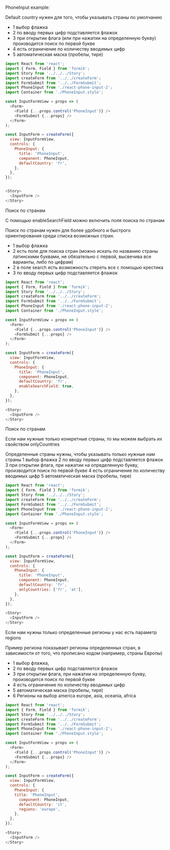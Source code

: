 PhoneInput example:

Default country нужен для того, чтобы указывать страны по умолчанию
-  1 выбор флажка
-  2 по вводу первых цифр подставляется флажок
-  3 при открытии флага (или при нажатии на определенную букву) производится поиск по первой букве
-  4 есть ограничение по количеству вводимых цифр
-  5 автоматическая маска (пробелы, тире)

```js
import React from 'react';
import { Form, Field } from 'formik';
import Story from '../../../Story';
import createForm from '../../createForm';
import FormSubmit from '../../FormSubmit';
import PhoneInput from './react-phone-input-2';
import Container from './PhoneInput.style';

const InputFormView = props => (
  <Form>
    <Field {...props.control('PhoneInput')} />
    <FormSubmit {...props} />
  </Form>
);

const InputForm = createForm({
  view: InputFormView,
  controls: {
    PhoneInput: {
      title: 'PhoneInput',
      component: PhoneInput,
      defaultCountry: 'fr',
    },
  },
});


<Story>
  <InputForm />
</Story>
 ```

Поиск по странам

С помощью enableSearchField можно включить поля поиска по странам

Поиск по странам нужен для более удобного и быстрого ориентирования среди списка возможных стран.
-  1 выбор флажка
-  2 есть поле для поиска стран (можно искать по названию страны латинскими буквами, не обязательно с первой, высвечива все варианты, либо по цифрам)
-  2 в поле search есть возможность стереть все с помощью крестика
-  3 по вводу первых цифр подставляется флажок
```js
import React from 'react';
import { Form, Field } from 'formik';
import Story from '../../../Story';
import createForm from '../../createForm';
import FormSubmit from '../../FormSubmit';
import PhoneInput from './react-phone-input-2';
import Container from './PhoneInput.style';

const InputFormView = props => (
  <Form>
    <Field {...props.control('PhoneInput')} />
    <FormSubmit {...props} />
  </Form>
);

const InputForm = createForm({
  view: InputFormView,
  controls: {
    PhoneInput: {
      title: 'PhoneInput',
      component: PhoneInput,
      defaultCountry: 'fr',
      enableSearchField: true,
    },
  },
});

<Story>
  <InputForm />
</Story>
```

Поиск по странам

Если нам нужные только конкретные страны, то мы можем выбрать их свойством onlyCountries

Определенные страны нужны, чтобы указывать только нужные нам страны
1 выбор флажка
2 по вводу первых цифр подставляется флажок
3 при открытии флага, при нажатии на определенную букву, производится поиск по первой букве
4 есть ограничение по количеству вводимых цифр
5 автоматическая маска (пробелы, тире)

```js
import React from 'react';
import { Form, Field } from 'formik';
import Story from '../../../Story';
import createForm from '../../createForm';
import FormSubmit from '../../FormSubmit';
import PhoneInput from './react-phone-input-2';
import Container from './PhoneInput.style';

const InputFormView = props => (
  <Form>
    <Field {...props.control('PhoneInput')} />
    <FormSubmit {...props} />
  </Form>
);

const InputForm = createForm({
  view: InputFormView,
  controls: {
    PhoneInput: {
      title: 'PhoneInput',
      component: PhoneInput,
      defaultCountry: 'fr',
      onlyCountries: ['fr', 'at'],
    },
  },
});

<Story>
  <InputForm />
</Story>
```

Если нам нужны только определенные регионы у нас есть параметр regions

Пример региона показывает регионы определенных стран, в зависимости от того, что прописано кодом (например, страны Европы)
- 1 выбор флажка, 
- 2 по вводу первых цифр подставляется флажок
- 3 при открытии флага, при нажатии на определенную букву, производится поиск по первой букве
- 4 есть ограничение по количеству вводимых цифр
- 5 автоматическая маска (пробелы, тире)
- 6 Регионы на выбор america europe, asia, oceania, africa

```js
import React from 'react';
import { Form, Field } from 'formik';
import Story from '../../../Story';
import createForm from '../../createForm';
import FormSubmit from '../../FormSubmit';
import PhoneInput from './react-phone-input-2';
import Container from './PhoneInput.style';

const InputFormView = props => (
  <Form>
    <Field {...props.control('PhoneInput')} />
    <FormSubmit {...props} />
  </Form>
);

const InputForm = createForm({
  view: InputFormView,
  controls: {
    PhoneInput: {
    title: 'PhoneInput',
      component: PhoneInput,
      defaultCountry: 'it',
      regions: 'europe',
    },
  },
});

<Story>
  <InputForm />
</Story>
```